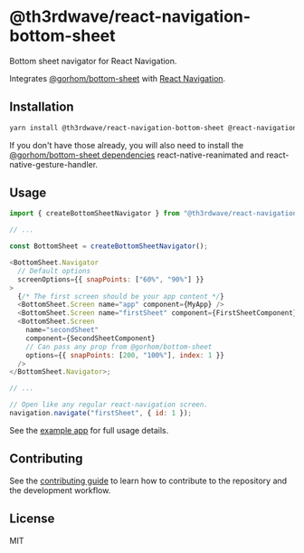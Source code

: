 # @th3rdwave/react-navigation-bottom-sheet

Bottom sheet navigator for React Navigation.

Integrates [@gorhom/bottom-sheet](https://github.com/gorhom/react-native-bottom-sheet) with [React Navigation](https://github.com/react-navigation/react-navigation).

## Installation

```sh
yarn install @th3rdwave/react-navigation-bottom-sheet @react-navigation/native @gorhom/bottom-sheet
```

If you don't have those already, you will also need to install the [@gorhom/bottom-sheet dependencies](https://gorhom.github.io/react-native-bottom-sheet/#dependencies) react-native-reanimated and react-native-gesture-handler.

## Usage

```js
import { createBottomSheetNavigator } from "@th3rdwave/react-navigation-bottom-sheet";

// ...

const BottomSheet = createBottomSheetNavigator();

<BottomSheet.Navigator
  // Default options
  screenOptions={{ snapPoints: ["60%", "90%"] }}
>
  {/* The first screen should be your app content */}
  <BottomSheet.Screen name="app" component={MyApp} />
  <BottomSheet.Screen name="firstSheet" component={FirstSheetComponent} />
  <BottomSheet.Screen
    name="secondSheet"
    component={SecondSheetComponent}
    // Can pass any prop from @gorhom/bottom-sheet
    options={{ snapPoints: [200, "100%"], index: 1 }}
  />
</BottomSheet.Navigator>;

// ...

// Open like any regular react-navigation screen.
navigation.navigate("firstSheet", { id: 1 });

```

See the [example app](./example/src/SimpleExample.tsx) for full usage details.

## Contributing

See the [contributing guide](CONTRIBUTING.md) to learn how to contribute to the repository and the development workflow.

## License

MIT

